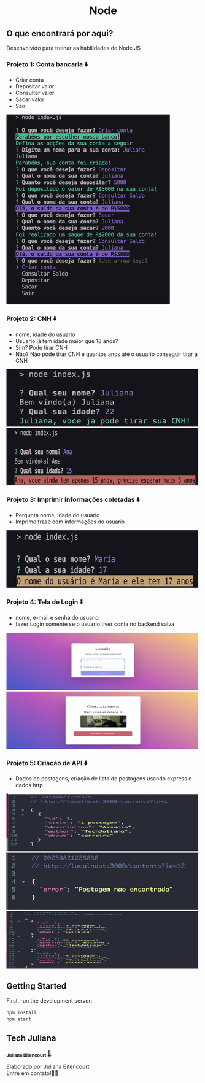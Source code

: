 <h1 align="center">
Node

## O que encontrará por aqui?
Desenvolvido para treinar as habilidades de Node.JS

### Projeto 1: Conta bancaria  ⬇️
  - Criar conta
  - Depositar valor
  - Consultar valor
  - Sacar valor
  - Sair
  
<img src="https://raw.githubusercontent.com/techjuliana/node/master/projeto1/Projeto1.png" >

### Projeto 2: CNH ⬇️
   - nome, idade do usuario
   - Usuario já tem idade maior que 18 anos?
   - Sim? Pode tirar CNH
   - Não? Não pode tirar CNH e quantos anos até o usuario conseguir tirar a CNH
  <img src="https://raw.githubusercontent.com/techjuliana/node/master/projeto2/projeto2.png" height="150" width="500">
  <img src="https://raw.githubusercontent.com/techjuliana/node/master/projeto2/projeto.png" height="150" width="500">

   ### Projeto 3: Imprimir informaçōes coletadas ⬇️
   - Pergunta nome, idade do usuario
   - Imprime frase com informaçōes do usuario
  <img src="https://raw.githubusercontent.com/techjuliana/node/master/projeto3/projeto3.png" height="150" width="500">
  
   ### Projeto 4: Tela de Login ⬇️
   - nome, e-mail e senha do usuario
   - fazer Login somente se o usuario tiver conta no backend salva
  <img src="https://raw.githubusercontent.com/techjuliana/node/master/projeto4/telalogin/images/1.png" height="150" width="500">
  <img src="https://raw.githubusercontent.com/techjuliana/node/master/projeto4/telalogin/images/2.png" height="150" width="500">
  
   ### Projeto 5: Criação de API ⬇️
   - Dados de postagens, criação de lista de postagens usando express e dados http
  <img src="https://raw.githubusercontent.com/techjuliana/node/master/projeto5/image/1.png" height="150" width="500">
  <img src="https://raw.githubusercontent.com/techjuliana/node/master/projeto5/image/2.png" height="150" width="500">
   <img src="https://raw.githubusercontent.com/techjuliana/node/master/projeto5/image/3.png" height="150" width="500">
 
## Getting Started
First, run the development server:

```bash
npm install
npm start
```

## Tech Juliana

<a href="https://www.linkedin.com/in/techjuliana">
 <sub><b>Juliana Bitencourt</b></sub></a>  <a href="https://www.linkedin.com/in/techjuliana" title="LinkedIn">🚀</a>

Elaborado por Juliana Bitencourt
<br> Entre em contato!👋🏽 </br>
